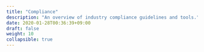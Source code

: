 ```yaml
---
title: "Compliance"
description: "An overview of industry compliance guidelines and tools."
date: 2020-01-28T00:36:39+09:00
draft: false
weight: 10
collapsible: true
---
```


